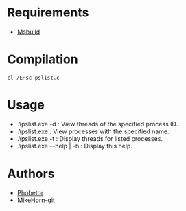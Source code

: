# Requirements
* [Msbuild](https://visualstudio.microsoft.com/downloads/)

# Compilation
```batch
cl /EHsc pslist.c
```

# Usage
* .\pslist.exe -d <processId> : View threads of the specified process ID..
* .\pslist.exe <processName> : View processes with the specified name.
* .\pslist.exe -t : Display threads for listed processes.
* .\pslist.exe --help | -h : Display this help.

# Authors
* [Phobetor](https://github.com/Phobetore)
* [MikeHorn-git](https://github.com/MikeHorn-git)
